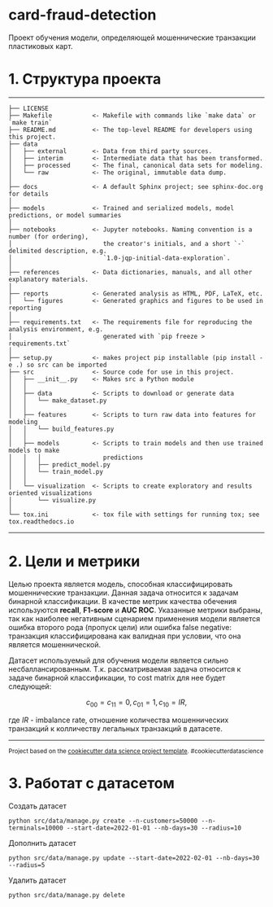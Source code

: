 card-fraud-detection
==============================

Проект обучения модели, определяющей мошеннические транзакции пластиковых карт.

# 1. Структура проекта
------------

    ├── LICENSE
    ├── Makefile           <- Makefile with commands like `make data` or `make train`
    ├── README.md          <- The top-level README for developers using this project.
    ├── data
    │   ├── external       <- Data from third party sources.
    │   ├── interim        <- Intermediate data that has been transformed.
    │   ├── processed      <- The final, canonical data sets for modeling.
    │   └── raw            <- The original, immutable data dump.
    │
    ├── docs               <- A default Sphinx project; see sphinx-doc.org for details
    │
    ├── models             <- Trained and serialized models, model predictions, or model summaries
    │
    ├── notebooks          <- Jupyter notebooks. Naming convention is a number (for ordering),
    │                         the creator's initials, and a short `-` delimited description, e.g.
    │                         `1.0-jqp-initial-data-exploration`.
    │
    ├── references         <- Data dictionaries, manuals, and all other explanatory materials.
    │
    ├── reports            <- Generated analysis as HTML, PDF, LaTeX, etc.
    │   └── figures        <- Generated graphics and figures to be used in reporting
    │
    ├── requirements.txt   <- The requirements file for reproducing the analysis environment, e.g.
    │                         generated with `pip freeze > requirements.txt`
    │
    ├── setup.py           <- makes project pip installable (pip install -e .) so src can be imported
    ├── src                <- Source code for use in this project.
    │   ├── __init__.py    <- Makes src a Python module
    │   │
    │   ├── data           <- Scripts to download or generate data
    │   │   └── make_dataset.py
    │   │
    │   ├── features       <- Scripts to turn raw data into features for modeling
    │   │   └── build_features.py
    │   │
    │   ├── models         <- Scripts to train models and then use trained models to make
    │   │   │                 predictions
    │   │   ├── predict_model.py
    │   │   └── train_model.py
    │   │
    │   └── visualization  <- Scripts to create exploratory and results oriented visualizations
    │       └── visualize.py
    │
    └── tox.ini            <- tox file with settings for running tox; see tox.readthedocs.io


--------
# 2. Цели и метрики

Целью проекта является модель, способная классифицировать мошеннические транзакции. 
Данная задача относится к задачам бинарной классификации.
В качестве метрик качества обечения используются **recall**, **F1-score** и **AUC ROC**. 
Указанные метрики выбраны, так как наиболее негативным сценарием применения модели является ошибка второго рода (пропуск цели) или ошибка false negative: транзакция классифицирована как валидная при условии, что она является мошеннической. 

Датасет используемый для обучения модели является сильно несбаллансированным. 
Т.к. рассматриваемая задача относится к задаче бинарной классификации, то cost matrix для нее будет следующей: 

$$ c_{00} = c_{11} = 0, c_{01} = 1, c_{10} = IR, $$

где $IR$ - imbalance rate, отношение количества мошеннических транзакций к колличеству легальных транзакций в датасете.

--------

<p><small>Project based on the <a target="_blank" href="https://drivendata.github.io/cookiecutter-data-science/">cookiecutter data science project template</a>. #cookiecutterdatascience</small></p>

# 3. Работат с датасетом

Создать датасет
```shell
python src/data/manage.py create --n-customers=50000 --n-terminals=10000 --start-date=2022-01-01 --nb-days=30 --radius=10
```

Дополнить датасет
```shell
python src/data/manage.py update --start-date=2022-02-01 --nb-days=30 --radius=5
```

Удалить датасет
```shell
python src/data/manage.py delete
```

